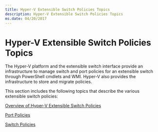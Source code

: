 ```yaml
---
title: Hyper-V Extensible Switch Policies Topics
description: Hyper-V Extensible Switch Policies Topics
ms.date: 04/20/2017
---
```


# Hyper-V Extensible Switch Policies Topics


The Hyper-V platform and the extensible switch interface provide an infrastructure to manage switch and port policies for an extensible switch through PowerShell cmdlets and WMI. Hyper-V also provides the infrastructure to store and migrate policies.

This section includes the following topics that describe the various extensible switch policies:

[Overview of Hyper-V Extensible Switch Policies](overview-of-hyper-v-extensible-switch-policies.md)

[Port Policies](port-policies.md)

[Switch Policies](switch-policies.md)

 

 





